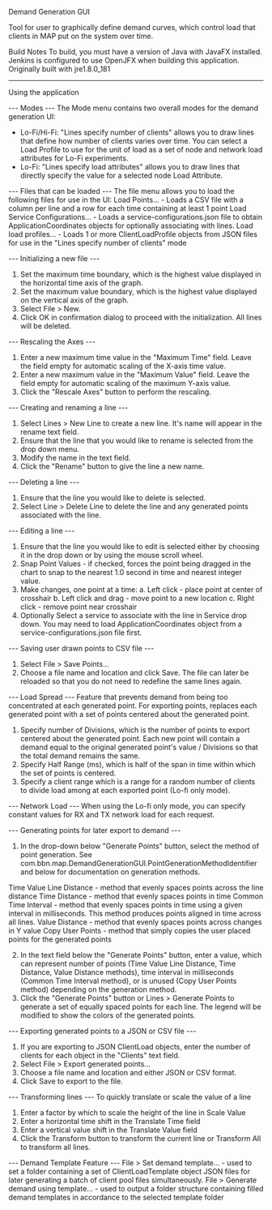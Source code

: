 Demand Generation GUI

Tool for user to graphically define demand curves, which control load that clients in MAP put on the system over time.


Build Notes
To build, you must have a version of Java with JavaFX installed. Jenkins is configured to use OpenJFX when building this application.
Originally built with jre1.8.0_181

-----------------------------------------------------------------------------------------------------

Using the application


--- Modes ---
The Mode menu contains two overall modes for the demand generation UI:
- Lo-Fi/Hi-Fi: "Lines specify number of clients" allows you to draw lines that define how number of clients varies over time. You can select a Load Profile to use for the unit of load as a set of node and network load attributes for Lo-Fi experiments.
- Lo-Fi: "Lines specify load attributes" allows you to draw lines that directly specify the value for a selected node Load Attribute.


--- Files that can be loaded ---
The file menu allows you to load the following files for use in the UI:
Load Points... - Loads a CSV file with a column per line and a row for each time containing at least 1 point
Load Service Configurations... - Loads a service-configurations.json file to obtain ApplicationCoordinates objects for optionally associating with lines.
Load load profiles... - Loads 1 or more ClientLoadProfile objects from JSON files for use in the "Lines specify number of clients" mode



--- Initializing a new file ---
1. Set the maximum time boundary, which is the highest value displayed in the horizontal time axis of the graph.
2. Set the maximum value boundary, which is the highest value displayed on the vertical axis of the graph.
3. Select File > New.
4. Click OK in confirmation dialog to proceed with the initialization. All lines will be deleted.



--- Rescaling the Axes ---
1. Enter a new maximum time value in the "Maximum Time" field. Leave the field empty for automatic scaling of the X-axis time value.
2. Enter a new maximum value in the "Maximum Value" field. Leave the field empty for automatic scaling of the maximum Y-axis value.
3. Click the "Rescale Axes" button to perform the rescaling.



--- Creating and renaming a line ---
1. Select Lines > New Line to create a new line. It's name will appear in the rename text field.
2. Ensure that the line that you would like to rename is selected from the drop down menu.
3. Modify the name in the text field.
4. Click the "Rename" button to give the line a new name.



--- Deleting a line ---
1. Ensure that the line you would like to delete is selected.
2. Select Line > Delete Line to delete the line and any generated points associated with the line.



--- Editing a line ---
1. Ensure that the line you would like to edit is selected either by choosing it in the drop down or by using the mouse scroll wheel.
2. Snap Point Values - if checked, forces the point being dragged in the chart to snap to the nearest 1.0 second in time and nearest integer value.
3. Make changes, one point at a time:
	a. Left click - place point at center of crosshair
	b. Left click and drag - move point to a new location
	c. Right click - remove point near crosshair
4. Optionally Select a service to associate with the line in Service drop down. You may need to load ApplicationCoordinates object from a service-configurations.json file first.



--- Saving user drawn points to CSV file ---
1. Select File > Save Points...
2. Choose a file name and location and click Save. The file can later be reloaded so that you do not need to redefine the same lines again.



--- Load Spread ---
Feature that prevents demand from being too concentrated at each generated point.
For exporting points, replaces each generated point with a set of points centered about the generated point.
1. Specify number of Divisions, which is the number of points to export centered about the generated point. Each new point will contain a demand equal to the original generated point's value / Divisions so that the total demand remains the same.
2. Specify Half Range (ms), which is half of the span in time within which the set of points is centered.
3. Specify a client range which is a range for a random number of clients to divide load among at each exported point (Lo-fi only mode).



--- Network Load ---
When using the Lo-fi only mode, you can specify constant values for RX and TX network load for each request.



--- Generating points for later export to demand ---
1. In the drop-down below "Generate Points" button, select the method of point generation.
See com.bbn.map.DemandGenerationGUI.PointGenerationMethodIdentifier and below for documentation on generation methods.

Time Value Line Distance - method that evenly spaces points across the line distance
Time Distance - method that evenly spaces points in time
Common Time Interval - method that evenly spaces points in time using a given interval in milliseconds. This method produces points aligned in time across all lines.
Value Distance - method that evenly spaces points across changes in Y value
Copy User Points - method that simply copies the user placed points for the generated points

2. In the text field below the "Generate Points" button, enter a value, which can represent number of points (Time Value Line Distance, Time Distance, Value Distance methods), time interval in milliseconds (Common Time Interval method), or is unused (Copy User Points method) depending on the generation method.
3. Click the "Generate Points" button or Lines > Generate Points to generate a set of equally spaced points for each line. The legend will be modified to show the colors of the generated points.



--- Exporting generated points to a JSON or CSV file ---
1. If you are exporting to JSON ClientLoad objects, enter the number of clients for each object in the "Clients" text field.
2. Select File > Export generated points...
3. Choose a file name and location and either JSON or CSV format.
4. Click Save to export to the file.



--- Transforming lines ---
To quickly translate or scale the value of a line
1. Enter a factor by which to scale the height of the line in Scale Value
2. Enter a horizontal time shift in the Translate Time field
3. Enter a vertical value shift in the Translate Value field
4. Click the Transform button to transform the current line or Transform All to transform all lines.



--- Demand Template Feature ---
File > Set demand template... - used to set a folder containing a set of ClientLoadTemplate object JSON files for later generating a batch of client pool files simultaneously.
File > Generate demand using template... - used to output a folder structure containing filled demand templates in accordance to the selected template folder
